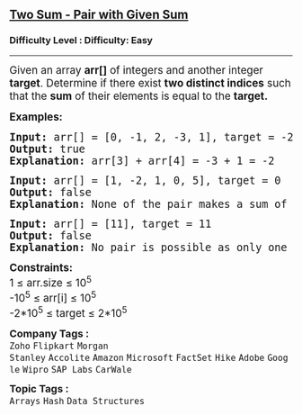 <h2><a href="https://www.geeksforgeeks.org/problems/key-pair5616/1?page=2&category=Arrays,CPP&sortBy=submissions">Two Sum - Pair with Given Sum</a></h2><h3>Difficulty Level : Difficulty: Easy</h3><hr><div class="problems_problem_content__Xm_eO"><p><span style="font-size: 14pt;"><span style="font-size: 14pt;">Given an array </span><strong style="font-size: 14pt;">arr[]</strong><span style="font-size: 14pt;"> of integers and another integer </span><strong style="font-size: 14pt;">target</strong><span style="font-size: 14pt;">. Determine if there exist <strong>two distinct indices</strong> such that the <strong>sum</strong> of their elements is equal to the <strong>target.</strong></span></span></p>
<p><span style="font-size: 14pt;"><strong>Examples:</strong></span></p>
<pre><span style="font-size: 14pt;"><strong>Input: </strong>arr[] = [0, -1, 2, -3, 1], target = -2
<strong>Output: </strong>true
<strong>Explanation:</strong> arr[3] + arr[4] = -3 + 1 = -2</span></pre>
<pre><span style="font-size: 14pt;"><strong>Input: </strong>arr[] = [1, -2, 1, 0, 5], target = 0
<strong>Output:</strong> false
<strong>Explanation:</strong> None of the pair makes a sum of 0<br></span></pre>
<pre><span style="font-size: 14pt;"><strong>Input: </strong>arr[] = [11], target = 11
<strong>Output:</strong> false
<strong>Explanation:</strong> No pair is possible as only one element is present in arr[]</span></pre>
<p><span style="font-size: 14pt;"><strong>Constraints:</strong><br>1 ≤ arr.size ≤ 10<sup>5</sup><br>-10<sup>5</sup> ≤ arr[i] ≤ 10<sup>5<br></sup><span style="font-size: 18.6667px;">-2*10<sup>5</sup> ≤ target ≤ 2*10</span><sup>5</sup></span></p></div><p><span style=font-size:18px><strong>Company Tags : </strong><br><code>Zoho</code>&nbsp;<code>Flipkart</code>&nbsp;<code>Morgan Stanley</code>&nbsp;<code>Accolite</code>&nbsp;<code>Amazon</code>&nbsp;<code>Microsoft</code>&nbsp;<code>FactSet</code>&nbsp;<code>Hike</code>&nbsp;<code>Adobe</code>&nbsp;<code>Google</code>&nbsp;<code>Wipro</code>&nbsp;<code>SAP Labs</code>&nbsp;<code>CarWale</code>&nbsp;<br><p><span style=font-size:18px><strong>Topic Tags : </strong><br><code>Arrays</code>&nbsp;<code>Hash</code>&nbsp;<code>Data Structures</code>&nbsp;